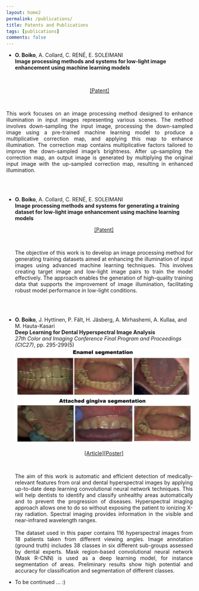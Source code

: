 ```yaml
---
layout: home2
permalink: /publications/
title: Patents and Publications
tags: [publications]
comments: false
---
```


*   <b>O. Boiko</b>, A. Collard, C. RENÉ, E. SOLEIMANI <br />
    <b>Image processing methods and systems for low-light image enhancement using machine learning models</b>
  <br />
  <p style="text-align: center;">
   <a href="https://patents.google.com/patent/US20230186446A1/en">[Patent]</a>
  </p>
  <br />
  <p style="text-align: justify;">
  This work focuses on an image processing method designed to enhance illumination in input images representing various scenes. The method involves down-sampling the input image, processing the down-sampled image using a pre-trained machine learning model to produce a multiplicative correction map, and applying this map to enhance illumination. The correction map contains multiplicative factors tailored to improve the down-sampled image’s brightness. After up-sampling the correction map, an output image is generated by multiplying the original input image with the up-sampled correction map, resulting in enhanced illumination.
  </p>
  <br /><br />


* <b>O. Boiko</b>, A. Collard, C. RENÉ, E. SOLEIMANI <br />
  <b>Image processing methods and systems for generating a training dataset for low-light image enhancement using machine learning models</b>
  <br />
  <p style="text-align: center;">
   <a href="https://patents.google.com/patent/US20230186612A1/en">[Patent]</a>
  </p>
  <br />
  <p style="text-align: justify;">
  The objective of this work is to develop an image processing method for generating training datasets aimed at enhancing the illumination of input images using advanced machine learning techniques. This involves creating target image and low-light image pairs to train the model effectively. The approach enables the generation of high-quality training data that supports the improvement of image illumination, facilitating robust model performance in low-light conditions.
  </p>

  <br /><br />


* <b>O. Boiko</b>, J. Hyttinen, P. Fält, H. Jäsberg, A. Mirhashemi, A. Kullaa, and M. Hauta-Kasari
  <br />
  <b>Deep Learning for Dental Hyperspectral Image Analysis</b>
  <br />
  <i>27th Color and Imaging Conference Final Program and Proceedings (CIC27)</i>, pp. 295-299(5)
  <br />
  <img src="/images/publication_dental.png" alt="deep learning  dental hyperspectral imaging" class="inline"/>
  <br />
  <p style="text-align: center;">
   <a href="https://doi.org/10.2352/issn.2169-2629.2019.27.53">[Article]</a><a href="/images/Boiko_poster_CIC.pdf">[Poster]</a>
  </p>
  <br />
  <p style="text-align: justify;">
  The aim of this work is automatic and efficient detection of medically-relevant features from oral and dental hyperspectral images by       applying up-to-date deep learning convolutional neural network techniques. This will help dentists to identify and classify unhealthy       areas automatically and to prevent the progression of diseases. Hyperspectral imaging approach allows one to do so without exposing the     patient to ionizing X-ray radiation. Spectral imaging provides information in the visible and near-infrared wavelength ranges.
  <br /><br />
  The dataset used in this paper contains 116 hyperspectral images from 18 patients taken from different viewing angles. Image annotation   (ground truth) includes 38 classes in six different sub-groups assessed by dental experts. Mask region-based convolutional neural network   (Mask R-CNN) is used as a deep learning model, for instance segmentation of areas. Preliminary results show high potential and accuracy for   classification and segmentation of different classes.
  </p>
* To be continued ... :)
